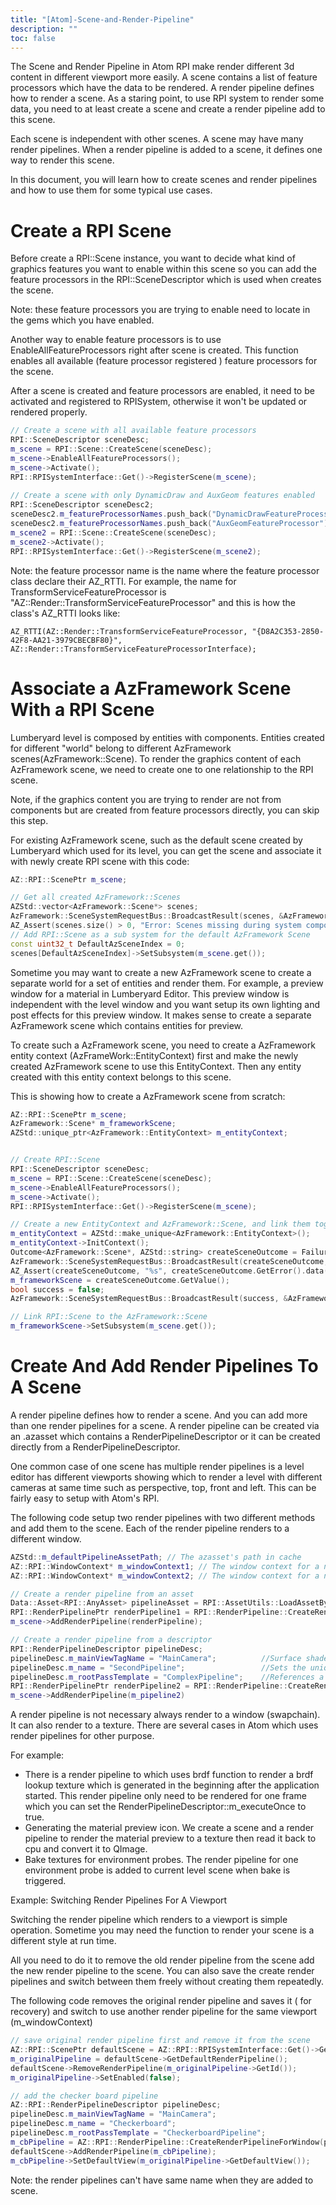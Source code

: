 ```yaml
---
title: "[Atom]-Scene-and-Render-Pipeline"
description: ""
toc: false
---
```


The Scene and Render Pipeline in Atom RPI make render different 3d content in different viewport more easily.
A scene contains a list of feature processors which have the data to be rendered. A render pipeline defines how to render a scene. 
As a staring point, to use RPI system to render some data, you need to at least create a scene and create a render pipeline add to this scene. 

Each scene is independent with other scenes. A scene may have many render pipelines. When a render pipeline is added to a scene, it defines one way to render this scene. 

In this document, you will learn how to create scenes and render pipelines and how to use them for some typical use cases. 

# Create a RPI Scene

Before create a RPI::Scene instance, you want to decide what kind of graphics features you want to enable within this scene so you can add the feature processors in the RPI::SceneDescriptor which is used when creates the scene.

Note: these feature processors you are trying to enable need to locate in the gems which you have enabled. 

Another way to enable feature processors is to use EnableAllFeatureProcessors right after scene is created. This function enables all available (feature processor registered ) feature processors for the scene. 

After a scene is created and feature processors are enabled, it need to be activated and registered to RPISystem, otherwise it won't be updated or rendered properly. 

```cpp
// Create a scene with all available feature processors
RPI::SceneDescriptor sceneDesc;
m_scene = RPI::Scene::CreateScene(sceneDesc);
m_scene->EnableAllFeatureProcessors();
m_scene->Activate(); 
RPI::RPISystemInterface::Get()->RegisterScene(m_scene);
        
// Create a scene with only DynamicDraw and AuxGeom features enabled
RPI::SceneDescriptor sceneDesc2;
sceneDesc2.m_featureProcessorNames.push_back("DynamicDrawFeatureProcessor");
sceneDesc2.m_featureProcessorNames.push_back("AuxGeomFeatureProcessor");
m_scene2 = RPI::Scene::CreateScene(sceneDesc);
m_scene2->Activate();
RPI::RPISystemInterface::Get()->RegisterScene(m_scene2);
```
Note: the feature processor name is the name where the feature processor class declare their AZ_RTTI. For example, the name for TransformServiceFeatureProcessor is "AZ::Render::TransformServiceFeatureProcessor" and this is how the class's AZ_RTTI looks like:
```
AZ_RTTI(AZ::Render::TransformServiceFeatureProcessor, "{D8A2C353-2850-42F8-AA21-3979CBECBF80}", AZ::Render::TransformServiceFeatureProcessorInterface);
```

# Associate a AzFramework Scene With a RPI Scene 

Lumberyard level is composed by entities with components. Entities created for different "world" belong to different AzFramework scenes(AzFramework::Scene). To render the graphics content of each AzFramework scene, we need to create one to one relationship to the RPI scene. 

Note, if the graphics content you are trying to render are not from components but are created from feature processors directly, you can skip this step.

For existing AzFramework scene, such as the default scene created by Lumberyard which used for its level, you can get the scene and associate it with newly create RPI scene with this code:

```cpp
AZ::RPI::ScenePtr m_scene;

// Get all created AzFramework::Scenes
AZStd::vector<AzFramework::Scene*> scenes;
AzFramework::SceneSystemRequestBus::BroadcastResult(scenes, &AzFramework::SceneSystemRequests::GetAllScenes);
AZ_Assert(scenes.size() > 0, "Error: Scenes missing during system component initialization"); // This should never happen unless scene creation has changed.
// Add RPI::Scene as a sub system for the default AzFramework Scene
const uint32_t DefaultAzSceneIndex = 0;
scenes[DefaultAzSceneIndex]->SetSubsystem(m_scene.get());       
```
Sometime you may want to create a new AzFramework scene to create a separate world for a set of entities and render them. For example, a preview window for a material in Lumberyard Editor. This preview window is independent with the level window and you want setup its own lighting and post effects for this preview window. It makes sense to create a separate AzFramework scene which contains entities for preview. 

To create such a AzFramework scene, you need to create a AzFramework entity context (AzFrameWork::EntityContext) first and make the newly created AzFramework scene to use this EntityContext. Then any entity created with this entity context belongs to this scene.

This is showing how to create a AzFramework scene from scratch:
```cpp
AZ::RPI::ScenePtr m_scene;
AzFramework::Scene* m_frameworkScene;
AZStd::unique_ptr<AzFramework::EntityContext> m_entityContext;


// Create RPI::Scene
RPI::SceneDescriptor sceneDesc;
m_scene = RPI::Scene::CreateScene(sceneDesc);
m_scene->EnableAllFeatureProcessors();
m_scene->Activate();
RPI::RPISystemInterface::Get()->RegisterScene(m_scene);

// Create a new EntityContext and AzFramework::Scene, and link them together via SetSceneForEntityContextId
m_entityContext = AZStd::make_unique<AzFramework::EntityContext>();
m_entityContext->InitContext();
Outcome<AzFramework::Scene*, AZStd::string> createSceneOutcome = Failure<AZStd::string>("SceneSystemRequests bus not responding.");
AzFramework::SceneSystemRequestBus::BroadcastResult(createSceneOutcome, &AzFramework::SceneSystemRequests::CreateScene, m_sceneName);
AZ_Assert(createSceneOutcome, "%s", createSceneOutcome.GetError().data());
m_frameworkScene = createSceneOutcome.GetValue();
bool success = false;
AzFramework::SceneSystemRequestBus::BroadcastResult(success, &AzFramework::SceneSystemRequests::SetSceneForEntityContextId, m_entityContext->GetContextId(), m_frameworkScene);

// Link RPI::Scene to the AzFramework::Scene
m_frameworkScene->SetSubsystem(m_scene.get());
```
# Create And Add Render Pipelines To A Scene

A render pipeline defines how to render a scene. And you can add more than one render pipelines for a scene. A render pipeline can be created via an .azasset which contains a RenderPipelineDescriptor or it can be created directly from a RenderPipelineDescriptor. 

One common case of one scene has multiple render pipelines is a level editor has different viewports showing which to render a level with different cameras at same time such as perspective, top, front and left. This can be fairly easy to setup with Atom's RPI. 

The following code setup two render pipelines with two different methods and add them to the scene. Each of the render pipeline renders to a different window.
```cpp
AZStd::m_defaultPipelineAssetPath; // The azasset's path in cache
AZ::RPI::WindowContext* m_windowContext1; // The window context for a native window 1
AZ::RPI::WindowContext* m_windowContext2; // The window context for a native window 2

// Create a render pipeline from an asset
Data::Asset<RPI::AnyAsset> pipelineAsset = RPI::AssetUtils::LoadAssetByProductPath<RPI::AnyAsset>(m_defaultPipelineAssetPath.c_str(), RPI::AssetUtils::TraceLevel::Error);
RPI::RenderPipelinePtr renderPipeline1 = RPI::RenderPipeline::CreateRenderPipelineForWindow(pipelineAsset, *m_windowContext1);
m_scene->AddRenderPipeline(renderPipeline);

// Create a render pipeline from a descriptor
RPI::RenderPipelineDescriptor pipelineDesc;
pipelineDesc.m_mainViewTagName = "MainCamera";          //Surface shaders render to the "MainCamera" tag
pipelineDesc.m_name = "SecondPipeline";                 //Sets the unique name for this pipeline
pipelineDesc.m_rootPassTemplate = "ComplexPipeline";    //References a template in %Project%\Passes\PassTemplates.azasset
RPI::RenderPipelinePtr renderPipeline2 = RPI::RenderPipeline::CreateRenderPipelineForWindow(pipelineDesc, *m_windowContext2);
m_scene->AddRenderPipeline(m_pipeline2)
```
A render pipeline is not necessary always render to a window (swapchain). It can also render to a texture.  There are several cases in Atom which uses render pipelines for other purpose.

For example:
* There is a render pipeline to which uses brdf function to render a brdf lookup texture which is generated in the beginning after the application started. This render pipeline only need to be rendered for one frame which you can set the RenderPipelineDescriptor::m_executeOnce to true.   
* Generating the material preview icon. We create a scene and a render pipeline to render the material preview to a texture then read it back to cpu and convert it to QImage.
* Bake textures for environment probes. The render pipeline for one environment probe is added to current level scene when bake is triggered.  

Example: Switching Render Pipelines For A Viewport

Switching the render pipeline which renders to a viewport is simple operation. Sometime you may need the function to render your scene is a different style at run time. 

All you need to do it to remove the old render pipeline from the scene add the new render pipeline to the scene. You can also save the create render pipelines and switch between them freely without creating them repeatedly. 

The following code removes the original render pipeline and saves it ( for recovery) and switch to use another render pipeline for the same viewport (m_windowContext)
```cpp
// save original render pipeline first and remove it from the scene
AZ::RPI::ScenePtr defaultScene = AZ::RPI::RPISystemInterface::Get()->GetDefaultScene();
m_originalPipeline = defaultScene->GetDefaultRenderPipeline();
defaultScene->RemoveRenderPipeline(m_originalPipeline->GetId());
m_originalPipeline->SetEnabled(false);

// add the checker board pipeline
AZ::RPI::RenderPipelineDescriptor pipelineDesc;
pipelineDesc.m_mainViewTagName = "MainCamera";
pipelineDesc.m_name = "Checkerboard";
pipelineDesc.m_rootPassTemplate = "CheckerboardPipeline";
m_cbPipeline = AZ::RPI::RenderPipeline::CreateRenderPipelineForWindow(pipelineDesc, *m_windowContext);
defaultScene->AddRenderPipeline(m_cbPipeline);
m_cbPipeline->SetDefaultView(m_originalPipeline->GetDefaultView());
```
Note: the render pipelines can't have same name when they are added to scene. 
